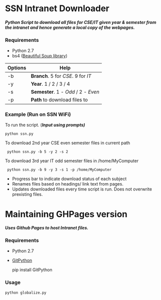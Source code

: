 # SSN Intranet Downloader
#### *Python Script to download all files for CSE/IT  given year &amp;  semester from the intranet and hence generate a local copy of the webpages.*

### Requirements
* Python 2.7
* bs4 ([Beautiful Soup library](https://www.crummy.com/software/BeautifulSoup/bs4/doc/#installing-beautiful-soup))

Options | Help
--------|-----------
-b | **Branch**. 5 for *CSE*. 9 for *IT*
-y | **Year**.  1 / 2 / 3 / 4
-s | **Semester**. 1 - *Odd* / 2 - *Even*
-p | **Path** to download files to

### Example (Run on SSN WiFi)
To run the script. (***Input using prompts)***

	python ssn.py

To download 2nd year CSE even semester files in current path

	 python ssn.py -b 5 -y 2 -s 2

To download 3rd year IT odd semester files in /home/MyComputer

	 python ssn.py -b 9 -y 3 -s 1 -p /home/MyComputer


- Progress bar to indicate download status of each subject
- Renames files based on headings/ link text from pages.  
- Updates downloaded files every time script is run. Does not overwrite prexisting files.

# Maintaining GHPages version
#### *Uses Github Pages to host Intranet files.*
### Requirements
* Python 2.7
* [GitPython](https://github.com/gitpython-developers/GitPython)

	pip install GitPython

### Usage

	python globalize.py
